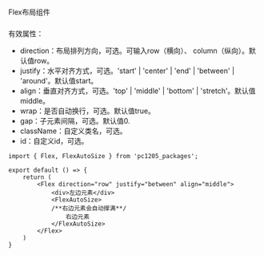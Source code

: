 ##
Flex布局组件
###
有效属性：

* direction：布局排列方向，可选。可输入row（横向）、 column（纵向）。默认值row。
* justify：水平对齐方式，可选。'start' | 'center' | 'end' | 'between' | 'around'。默认值start。
* align：垂直对齐方式，可选。'top' | 'middle' | 'bottom' | 'stretch'。默认值middle。
* wrap：是否自动换行，可选。默认值true。
* gap：子元素间隔，可选。默认值0.
* className：自定义类名，可选。
* id：自定义id，可选。

````
import { Flex, FlexAutoSize } from 'pc1205_packages';

export default () => {
    return (
        <Flex direction="row" justify="between" align="middle">
            <div>左边元素</div>
            <FlexAutoSize>
            /**右边元素会自动撑满**/
                右边元素
            </FlexAutoSize>
        </Flex>
    )
}
````